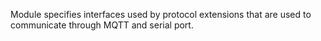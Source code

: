 Module specifies interfaces used by protocol extensions that are used to communicate through MQTT and serial port.